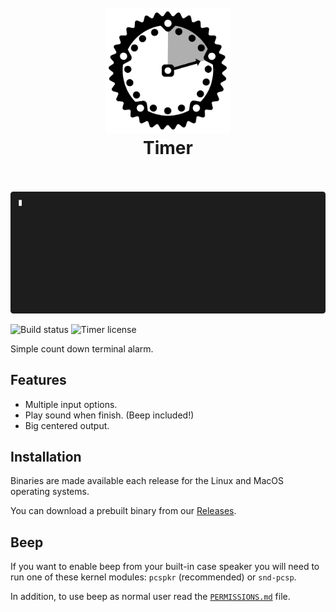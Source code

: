 <h1 align="center">
  <br>
  <img src="https://raw.githubusercontent.com/pando85/timer/main/assets/logo.svg" alt="logo" width="200">
  <br>
  Timer
  <br>
  <br>
</h1>

<p align="center">
  <img src="https://raw.githubusercontent.com/pando85/timer/main/assets/demo.gif" alt="demo">
</p>

![Build status](https://img.shields.io/github/workflow/status/pando85/timer/Rust/main)
![Timer license](https://img.shields.io/github/license/pando85/timer)

Simple count down terminal alarm.

## Features

- Multiple input options.
- Play sound when finish. (Beep included!)
- Big centered output.

## Installation

Binaries are made available each release for the Linux and MacOS operating systems.

You can download a prebuilt binary from our [Releases](https://github.com/pando85/timer/releases).

## Beep

If you want to enable beep from your built-in case speaker you will need to run one of these
kernel modules: `pcspkr` (recommended) or `snd-pcsp`.

In addition, to use beep as normal user read the [`PERMISSIONS.md`](PERMISSIONS.md) file.

